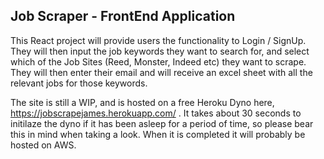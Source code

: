 ## Job Scraper - FrontEnd Application

This React project will provide users the functionality to Login / SignUp.
They will then input the job keywords they want to search for, and select which of the Job Sites (Reed, Monster, Indeed etc) they want to scrape.
They will then enter their email and will receive an excel sheet with all the relevant jobs for those keywords.

The site is still a WIP, and is hosted on a free Heroku Dyno here, https://jobscrapejames.herokuapp.com/ . It takes about 30 seconds to initilaze the dyno if it has been asleep for a period of time, so please bear this in mind when taking a look.
When it is completed it will probably be hosted on AWS.